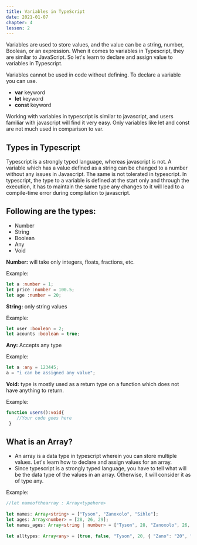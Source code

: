 ```yaml
---
title: Variables in TypeScript
date: 2021-01-07
chapter: 4
lesson: 2
---
```


Variables are used to store values, and the value can be a string, number, Boolean, or an expression. When it comes to variables in Typescript, they are similar to JavaScript. So let's learn to declare and assign value to variables in Typescript. 

Variables cannot be used in code without defining. To declare a variable you can use.

* **var** keyword
* **let** keyword 
* **const** keyword 

Working with variables in typescript is similar to javascript, and users familiar with javascript will find it very easy. Only variables like let and const are not much used in comparison to var. 

## **Types in Typescript** 

Typescript is a strongly typed language, whereas javascript is not. A variable which has a value defined as a string can be changed to a number without any issues in Javascript. The same is not tolerated in typescript. In typescript, the type to a variable is defined at the start only and through the execution, it has to maintain the same type any changes to it will lead to a compile-time error during compilation to javascript. 

## **Following are the types:** 

* Number 
* String 
* Boolean 
* Any 
* Void

**Number:** will take only integers, floats, fractions, etc. 

Example:

```typescript
let a :number = 1;
let price :number = 100.5;
let age :number = 20;
```

**String:** only string values 

Example:

```typescript
let user :boolean = 2;
let acounts :boolean = true;
```

**Any:** Accepts any type

Example:

```typescript
let a :any = 123445;
a = "i can be assigned any value";
```

**Void:** type is mostly used as a return type on a function which does not have anything to return. 

Example:

```typescript
function users():void{
    //Your code goes here
 }
```

## What is an Array?

- An array is a data type in typescript wherein you can store multiple values. Let's learn how to declare and assign values for an array. 
- Since typescript is a strongly typed language, you have to tell what will be the data type of the values in an array. Otherwise, it will consider it as of type any.

Example:

```typescript
//let nameofthearray : Array<typehere>
 
let names: Array<string> = ["Tyson", "Zanoxolo", "Sihle"]; 
let ages: Array<number> = [28, 26, 29];
let names_ages: Array<string | number> = ["Tyson", 28, "Zanoxolo", 26, "Sihle", 29]; 
 
let alltypes: Array<any> = [true, false, "Tyson", 20, { "Zano": "20", "Sihle":"29" }]; 
```

